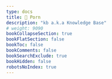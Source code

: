 ```yaml
---
type: docs
title: 🍑 Porn
description: "kb a.k.a Knowledge Base"
# weight: 9090
bookCollapseSection: true
bookFlatSection: false
bookToc: false
bookComments: false
bookSearchExclude: true
bookHidden: false
robotsNoIndex: true
---
```

